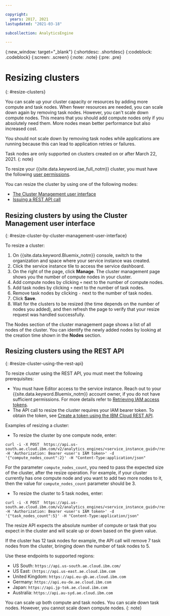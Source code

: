 ```yaml
---

copyright:
  years: 2017, 2021
lastupdated: "2021-03-18"

subcollection: AnalyticsEngine

---
```


<!-- Attribute definitions -->
{:new_window: target="_blank"}
{:shortdesc: .shortdesc}
{:codeblock: .codeblock}
{:screen: .screen}
{:note: .note}
{:pre: .pre}

# Resizing clusters
{: #resize-clusters}

You can scale up your cluster capacity or resources by adding more compute and task nodes. When fewer resources are needed, you can scale down again by removing task nodes. However, you can't scale  down compute nodes. This means that you should add compute nodes only if you absolutely need them. More nodes mean better performance but also increased cost.

You should not scale down by removing task nodes while applications are running because this can lead to application retries or failures.

Task nodes are only supported on clusters created on or after March 22, 2021.
{: note}

To resize your {{site.data.keyword.iae_full_notm}} cluster, you must have the following [user permissions](/docs/AnalyticsEngine?topic=AnalyticsEngine-grant-permissions).

You can resize the cluster by using one of the following modes:
* [The Cluster Management user interface](#resize-cluster-by-cluster-management-user-interface)
* [Issuing a REST API call](#resize-cluster-using-the-rest-api)

## Resizing clusters by using the Cluster Management user interface
{: #resize-cluster-by-cluster-management-user-interface}

To resize a cluster:
1. On {{site.data.keyword.Bluemix_notm}} console, switch to the organization and space where your service instance was created.
1. Click the service instance tile to access the service dashboard.
1. On the right of the page, click **Manage**. The cluster management page shows you the number of compute nodes in your cluster.
1. Add compute nodes by clicking `+` next to the number of compute nodes.
1. Add task nodes by clicking `+` next to the number of task nodes.
1. Remove task nodes by clicking `-` next to the number of task nodes.
1. Click **Save**.
1. Wait for the clusters to be resized (the time depends on the number of nodes you added), and then refresh the page to verify that your resize request was handled successfully.

  The Nodes section of the cluster management page shows a list of all nodes of the cluster. You can identify the newly added nodes by looking at the creation time shown in the **Nodes** section.  

## Resizing clusters using the REST API
{: #resize-cluster-using-the-rest-api}

To resize cluster using the REST API, you must meet the following prerequisites:
* You must have Editor access to the service instance. Reach out to your {{site.data.keyword.Bluemix_notm}} account owner, if you do not have sufficient permissions. For more details refer to [Retrieving IAM access tokens](/docs/AnalyticsEngine?topic=AnalyticsEngine-retrieve-iam-token).
* The API call to resize the cluster requires your IAM bearer token. To obtain the token, see [Create a token using the IBM Cloud REST API](/docs/AnalyticsEngine?topic=AnalyticsEngine-retrieve-iam-token).

Examples of resizing a cluster:

- To resize the cluster by one compute node, enter:  
```
curl -i -X POST  https://api.us-south.ae.cloud.ibm.com/v2/analytics_engines/<service_instance_guid>/resize -H 'Authorization: Bearer <user's IAM token>' -d '{"compute_nodes_count":2}' -H "Content-Type:application/json"
```

 For the parameter `compute_nodes_count`, you need to pass the expected size of the cluster, after the resize operation. For example, if your cluster currently has one compute node and you want to add two more nodes to it, then the value for `compute_nodes_count` parameter should be 3.
- To resize the cluster to 5 task nodes, enter:
```
curl -i -X POST  https://api.us-south.ae.cloud.ibm.com/v2/analytics_engines/<service_instance_guid>/resize -H 'Authorization: Bearer <user's IAM token>' -d '{"task_nodes_count":5}' -H "Content-Type:application/json"
```

  The resize API expects the absolute number of compute or task that you expect in the cluster and will scale up or down based on the given value.

  If the cluster has 12 task nodes for example, the API call will remove 7 task nodes from the cluster, bringing down the number of task nodes to 5.

  Use these endpoints to supported regions:
  - US South: `https://api.us-south.ae.cloud.ibm.com/`
  - US East: `(https://api.us-east.ae.cloud.ibm.com`
  - United Kingdom: `https://api.eu-gb.ae.cloud.ibm.com`
  - Germany: `https://api.eu-de.ae.cloud.ibm.com`
  - Japan: `https://api.jp-tok.ae.cloud.ibm.com`
  - Australia: `https://api.au-syd.ae.cloud.ibm.com`

  You can scale up both compute and task nodes. You can scale down task nodes. However, you cannot scale down compute nodes.
  {: note}
